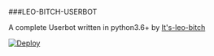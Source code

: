 ###LEO-BITCH-USERBOT


A complete Userbot written in python3.6+ by [It's-leo-bitch](https://t.me/WONKRU_HERE)

[![Deploy](https://www.herokucdn.com/deploy/button.svg)](https://heroku.com/deploy?template=https://github.com/No-OnE-Kn0wS-Me/OzmBot)
